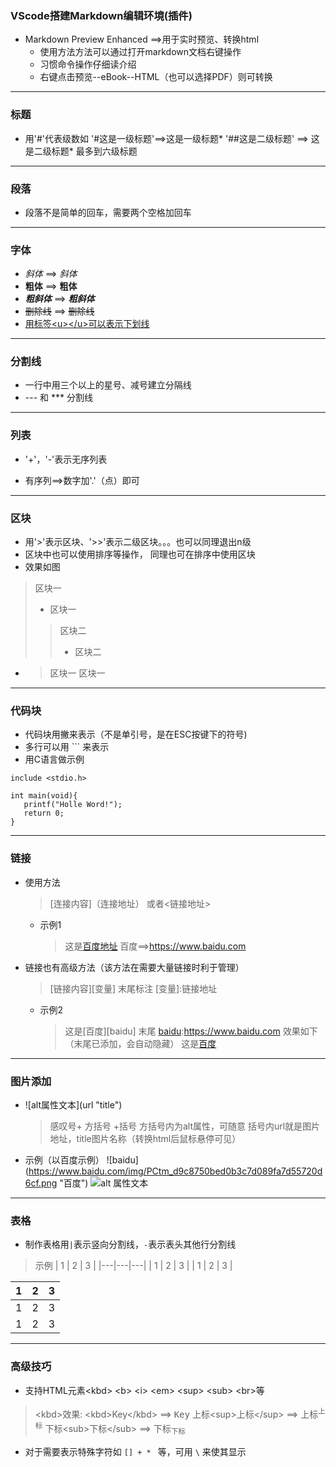 ### VScode搭建Markdown编辑环境(插件)
+ Markdown Preview Enhanced ==>用于实时预览、转换html
   + 使用方法方法可以通过打开markdown文档右键操作
   + 习惯命令操作仔细读介绍
   + 右键点击预览--eBook--HTML（也可以选择PDF）则可转换
---
### 标题

*   用'#'代表级数如
           '#这是一级标题'==>这是一级标题*   '##这是二级标题' ==> 这是二级标题*   最多到六级标题
---
### 段落

* 段落不是简单的回车，需要两个空格加回车
---
### 字体

*   *斜体* ==> _斜体_
*   **粗体** ==> **粗体**
*   ***粗斜体*** ==> **_粗斜体_**
*   ~~删除线~~ ==> <del>删除线</del>
*   <u>用标签&lt;u&gt;&lt;/u&gt;可以表示下划线</u>
---
### 分割线

*   一行中用三个以上的星号、减号建立分隔线
*   --- 和 *** 分割线
---
### 列表

*   '+'，'-'表示无序列表
+ 有序列==>数字加'.'（点）即可
---
### 区块
+ 用'>'表示区块、'>>'表示二级区块。。。也可以同理退出n级
+ 区块中也可以使用排序等操作， 同理也可在排序中使用区块
+ 效果如图
>区块一
> + 区块一
>>区块二
>>+ 区块二
+ >区块一
    >区块一
---
### 代码块
+ 代码块用撇来表示（不是单引号，是在ESC按键下的符号)
+ 多行可以用 ``` 来表示
+ 用C语言做示例
```
include <stdio.h>

int main(void){
   printf("Holle Word!");
   return 0;
}
``` 
---
### 链接
+ 使用方法
   > [连接内容]（连接地址）
   > 或者<链接地址>
   + 示例1
      > 这是[百度地址](https://www.baidu.com)
      >百度==><https://www.baidu.com>
+ 链接也有高级方法（该方法在需要大量链接时利于管理）
   > [链接内容][变量]
   > 末尾标注 [变量]:链接地址
   + 示例2
      >这是[百度]\[baidu]
      >末尾 [baidu]:https://www.baidu.com
      >效果如下（末尾已添加，会自动隐藏）
      >这是[百度][baidu]

[baidu]:https://www.baidu.com
---
### 图片添加
+ ![alt属性文本]\(url "title")
   >感叹号+ 方括号 +括号
   >方括号内为alt属性，可随意
   >括号内url就是图片地址，title图片名称（转换html后鼠标悬停可见）
+ 示例（以百度示例）
!\[baidu]\(https://www.baidu.com/img/PCtm_d9c8750bed0b3c7d089fa7d55720d6cf.png "百度")
![alt 属性文本](https://www.baidu.com/img/PCtm_d9c8750bed0b3c7d089fa7d55720d6cf.png "百度")
---
### 表格
+ 制作表格用`|`表示竖向分割线，`-`表示表头其他行分割线
>示例
>| 1 | 2 | 3 |
>\|---|---|---|
>| 1 | 2 | 3 |
>| 1 | 2 | 3 |

| 1 | 2 |3|
|---|---|---|
| 1 | 2 |3|
| 1 | 2 |3|
---
### 高级技巧
+ 支持HTML元素\<kbd> \<b> \<i> \<em> \<sup> \<sub> \<br>等
>\<kbd>效果: \<kbd>Key\</kbd> ==> <kbd>Key</kbd>
>上标\<sup>上标\</sup> ==> 上标<sup>上标</sup>
>下标\<sub>下标\</sub> ==> 下标<sub>下标</sub>
+ 对于需要表示特殊字符如 ```[] + * ``` 等，可用 `\` 来使其显示
